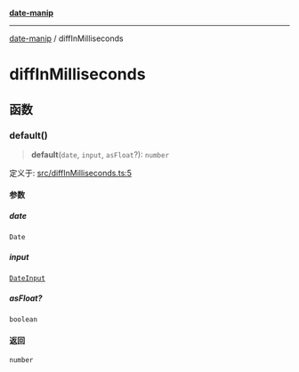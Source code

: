 [**date-manip**](index.md)

***

[date-manip](modules.md) / diffInMilliseconds

# diffInMilliseconds

## 函数

### default()

> **default**(`date`, `input`, `asFloat`?): `number`

定义于: [src/diffInMilliseconds.ts:5](https://github.com/fengxinming/date-manip/blob/c2d62c1a39faed6b959a43feaabc15f4e2d60a5a/src/diffInMilliseconds.ts#L5)

#### 参数

##### date

`Date`

##### input

[`DateInput`](types.md#dateinput)

##### asFloat?

`boolean`

#### 返回

`number`
